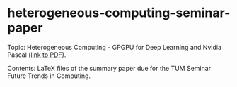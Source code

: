 # heterogeneous-computing-seminar-paper
Topic: Heterogeneous Computing - GPGPU for Deep Learning and Nvidia Pascal ([link to PDF](https://github.com/garibarba/heterogeneous-computing-seminar-paper/blob/master/dm-template.pdf)).

Contents: LaTeX files of the summary paper due for the TUM Seminar Future Trends in Computing.
